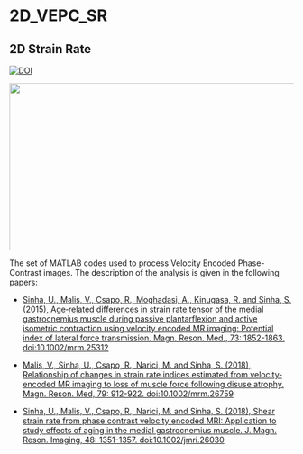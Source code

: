 # 2D_VEPC_SR
## 2D Strain Rate

[![DOI](https://zenodo.org/badge/168613292.svg)](https://zenodo.org/badge/latestdoi/168613292)

<p align="center">
  <img width="576" height="297" src=/image/preview.png>
</p>

The set of MATLAB codes used to process Velocity Encoded Phase-Contrast images.
The description of the analysis is given in the following papers:

- [Sinha, U., Malis, V., Csapo, R., Moghadasi, A., Kinugasa, R. and Sinha, S. (2015), 
Age‐related differences in strain rate tensor of the medial gastrocnemius muscle 
during passive plantarflexion and active isometric contraction using velocity encoded 
MR imaging: Potential index of lateral force transmission.
Magn. Reson. Med., 73: 1852-1863. doi:10.1002/mrm.25312](https://onlinelibrary.wiley.com/doi/abs/10.1002/mrm.25312)

- [Malis, V., Sinha, U., Csapo, R., Narici, M. and Sinha, S. (2018), 
Relationship of changes in strain rate indices estimated from velocity‐encoded MR 
imaging to loss of muscle force following disuse atrophy. 
Magn. Reson. Med, 79: 912-922. doi:10.1002/mrm.26759](https://onlinelibrary.wiley.com/doi/abs/10.1002/mrm.26759)

- [Sinha, U., Malis, V., Csapo, R., Narici, M. and Sinha, S. (2018), 
Shear strain rate from phase contrast velocity encoded MRI: Application to study 
effects of aging in the medial gastrocnemius muscle. 
J. Magn. Reson. Imaging, 48: 1351-1357. doi:10.1002/jmri.26030](https://onlinelibrary.wiley.com/doi/abs/10.1002/jmri.26030)



